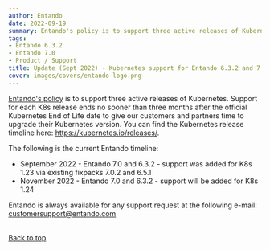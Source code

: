 ```yaml
---
author: Entando
date: 2022-09-19
summary: Entando's policy is to support three active releases of Kubernetes. Support for each K8s release ends no sooner than three months after the official Kubernetes End of Life date to give our customers and partners time to upgrade their Kubernetes version. The following is the current Entando timeline.
tags:
- Entando 6.3.2
- Entando 7.0
- Product / Support
title: Update (Sept 2022) - Kubernetes support for Entando 6.3.2 and 7.0
cover: images/covers/entando-logo.png
---
```


<p><a href="https://www.entando.com/page/en/eosl">Entando's policy</a> is to support three active releases of Kubernetes. Support for each K8s release ends no sooner than three months after the official Kubernetes End of Life date to give our customers and partners time to upgrade their Kubernetes version. You can find the Kubernetes release timeline here: <a href="https://kubernetes.io/releases/" target="_blank">https://kubernetes.io/releases/</a>.</p>

<p>The following is the current Entando timeline:</p>

<ul>
	<li>September 2022 - Entando 7.0 and 6.3.2 - support was added for K8s 1.23 via existing fixpacks 7.0.2 and 6.5.1</li>
	<li>November 2022 - Entando 7.0 and 6.3.2 - support will be added for K8s 1.24</li>
</ul>

<p>Entando is always available for any support request at the following e-mail: <a href="mailto:customersupport@entando.com">customersupport@entando.com</a></p>

</span><br><a href="#">Back to top</a></span></p>
